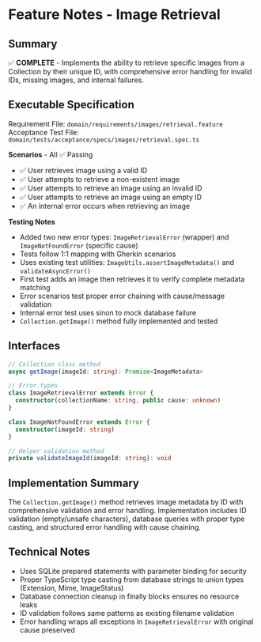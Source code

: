 # Feature Notes - Image Retrieval

## Summary
✅ **COMPLETE** - Implements the ability to retrieve specific images from a Collection by their unique ID, with comprehensive error handling for invalid IDs, missing images, and internal failures.

## Executable Specification
Requirement File: `domain/requirements/images/retrieval.feature`
Acceptance Test File: `domain/tests/acceptance/specs/images/retrieval.spec.ts`

**Scenarios** - All ✅ Passing
- ✅ User retrieves image using a valid ID
- ✅ User attempts to retrieve a non-existent image
- ✅ User attempts to retrieve an image using an invalid ID
- ✅ User attempts to retrieve an image using an empty ID  
- ✅ An internal error occurs when retrieving an image

**Testing Notes**
- Added two new error types: `ImageRetrievalError` (wrapper) and `ImageNotFoundError` (specific cause)
- Tests follow 1:1 mapping with Gherkin scenarios
- Uses existing test utilities: `ImageUtils.assertImageMetadata()` and `validateAsyncError()`
- First test adds an image then retrieves it to verify complete metadata matching
- Error scenarios test proper error chaining with cause/message validation
- Internal error test uses sinon to mock database failure
- `Collection.getImage()` method fully implemented and tested

## Interfaces
```ts
// Collection class method
async getImage(imageId: string): Promise<ImageMetadata>

// Error types 
class ImageRetrievalError extends Error {
  constructor(collectionName: string, public cause: unknown)
}

class ImageNotFoundError extends Error {
  constructor(imageId: string)
}

// Helper validation method
private validateImageId(imageId: string): void
```

## Implementation Summary
The `Collection.getImage()` method retrieves image metadata by ID with comprehensive validation and error handling. Implementation includes ID validation (empty/unsafe characters), database queries with proper type casting, and structured error handling with cause chaining.

## Technical Notes
- Uses SQLite prepared statements with parameter binding for security
- Proper TypeScript type casting from database strings to union types (Extension, Mime, ImageStatus)
- Database connection cleanup in finally blocks ensures no resource leaks
- ID validation follows same patterns as existing filename validation
- Error handling wraps all exceptions in `ImageRetrievalError` with original cause preserved
